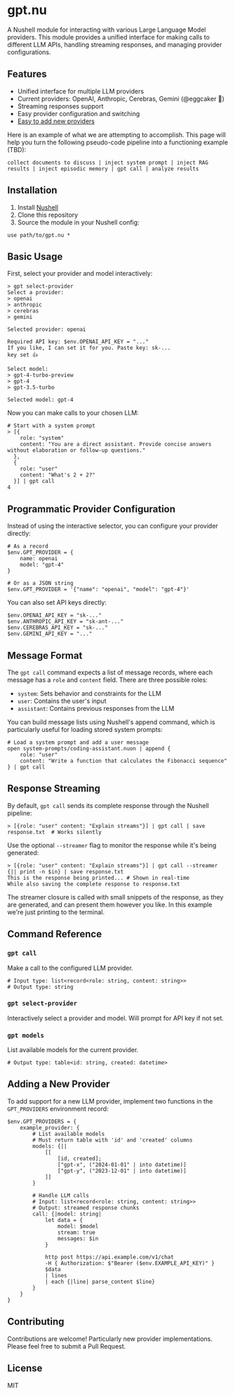 # gpt.nu

A Nushell module for interacting with various Large Language Model providers.
This module provides a unified interface for making calls to different LLM APIs,
handling streaming responses, and managing provider configurations.

## Features

- Unified interface for multiple LLM providers
- Current providers: OpenAI, Anthropic, Cerebras, Gemini (@eggcaker 🙏)
- Streaming responses support
- Easy provider configuration and switching
- [Easy to add new providers](#adding-a-new-provider)

Here is an example of what we are attempting to accomplish. This page will help
you turn the following pseudo-code pipeline into a functioning example (TBD):

```nu
collect documents to discuss | inject system prompt | inject RAG results | inject episodic memory | gpt call | analyze results
```

## Installation

1. Install [Nushell](https://www.nushell.sh)
2. Clone this repository
3. Source the module in your Nushell config:

```nu
use path/to/gpt.nu *
```

## Basic Usage

First, select your provider and model interactively:

```nu
> gpt select-provider
Select a provider:
> openai
> anthropic
> cerebras
> gemini

Selected provider: openai

Required API key: $env.OPENAI_API_KEY = "..."
If you like, I can set it for you. Paste key: sk-...
key set 👍

Select model:
> gpt-4-turbo-preview
> gpt-4
> gpt-3.5-turbo

Selected model: gpt-4
```

Now you can make calls to your chosen LLM:

```nu
# Start with a system prompt
> [{
    role: "system"
    content: "You are a direct assistant. Provide concise answers without elaboration or follow-up questions."
  },
  {
    role: "user"
    content: "What's 2 + 2?"
  }] | gpt call
4
```

## Programmatic Provider Configuration

Instead of using the interactive selector, you can configure your provider
directly:

```nu
# As a record
$env.GPT_PROVIDER = {
    name: openai
    model: "gpt-4"
}

# Or as a JSON string
$env.GPT_PROVIDER = '{"name": "openai", "model": "gpt-4"}'
```

You can also set API keys directly:

```nu
$env.OPENAI_API_KEY = "sk-..."
$env.ANTHROPIC_API_KEY = "sk-ant-..."
$env.CEREBRAS_API_KEY = "sk-..."
$env.GEMINI_API_KEY = "..."
```

## Message Format

The `gpt call` command expects a list of message records, where each message has
a `role` and `content` field. There are three possible roles:

- `system`: Sets behavior and constraints for the LLM
- `user`: Contains the user's input
- `assistant`: Contains previous responses from the LLM

You can build message lists using Nushell's append command, which is
particularly useful for loading stored system prompts:

```nu
# Load a system prompt and add a user message
open system-prompts/coding-assistant.nuon | append {
    role: "user"
    content: "Write a function that calculates the Fibonacci sequence"
} | gpt call
```

## Response Streaming

By default, `gpt call` sends its complete response through the Nushell pipeline:

```nu
> [{role: "user" content: "Explain streams"}] | gpt call | save response.txt  # Works silently
```

Use the optional `--streamer` flag to monitor the response while it's being
generated:

```nu
> [{role: "user" content: "Explain streams"}] | gpt call --streamer {|| print -n $in} | save response.txt
This is the response being printed... # Shown in real-time
While also saving the complete response to response.txt
```

The streamer closure is called with small snippets of the response, as they are
generated, and can present them however you like. In this example we're just
printing to the terminal.

## Command Reference

### `gpt call`

Make a call to the configured LLM provider.

```nu
# Input type: list<record<role: string, content: string>>
# Output type: string
```

### `gpt select-provider`

Interactively select a provider and model. Will prompt for API key if not set.

### `gpt models`

List available models for the current provider.

```nu
# Output type: table<id: string, created: datetime>
```

## Adding a New Provider

To add support for a new LLM provider, implement two functions in the
`GPT_PROVIDERS` environment record:

```nu
$env.GPT_PROVIDERS = {
    example_provider: {
        # List available models
        # Must return table with 'id' and 'created' columns
        models: {||
            [[
                [id, created];
                ["gpt-x", ("2024-01-01" | into datetime)]
                ["gpt-y", ("2023-12-01" | into datetime)]
            ]]
        }

        # Handle LLM calls
        # Input: list<record<role: string, content: string>>
        # Output: streamed response chunks
        call: {|model: string|
            let data = {
                model: $model
                stream: true
                messages: $in
            }

            http post https://api.example.com/v1/chat
            -H { Authorization: $"Bearer ($env.EXAMPLE_API_KEY)" }
            $data
            | lines
            | each {|line| parse_content $line}
        }
    }
}
```

## Contributing

Contributions are welcome! Particularly new provider implementations. Please
feel free to submit a Pull Request.

## License

MIT
